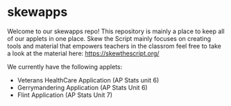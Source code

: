 # skewapps

Welcome to our skewapps repo! This repository is mainly a place to keep all of our applets in one place. Skew the Script mainly focuses on creating tools and material that empowers teachers in the classrom feel free to take a look at the material here: https://skewthescript.org/

We currently have the following applets:

- Veterans HealthCare Application (AP Stats unit 6)
- Gerrymandering Application (AP Stats Unit 6)
- Flint Application (AP Stats Unit 7)
